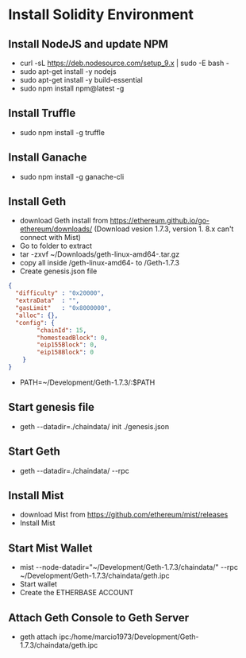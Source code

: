 # Install Solidity Environment

## Install NodeJS and update NPM

* curl -sL https://deb.nodesource.com/setup_9.x | sudo -E bash -
* sudo apt-get install -y nodejs
* sudo apt-get install -y build-essential
* sudo npm install npm@latest -g


## Install Truffle
* sudo npm install -g truffle 


## Install Ganache
* sudo npm install -g ganache-cli


## Install Geth
* download Geth install from https://ethereum.github.io/go-ethereum/downloads/ (Download vesion 1.7.3, version 1.
8.x can't connect with Mist)
* Go to folder to extract
* tar -zxvf ~/Downloads/geth-linux-amd64-<version>.tar.gz
* copy all inside /geth-linux-amd64-<version> to /Geth-1.7.3
* Create genesis.json file
```json
{
  "difficulty" : "0x20000",
  "extraData"  : "",
  "gasLimit"   : "0x8000000",
  "alloc": {},
  "config": {
        "chainId": 15,
        "homesteadBlock": 0,
        "eip155Block": 0,
        "eip158Block": 0
    }
}
```
* PATH=~/Development/Geth-1.7.3/:$PATH


## Start genesis file
* geth --datadir=./chaindata/ init ./genesis.json


## Start Geth
* geth --datadir=./chaindata/ --rpc


## Install Mist
* download Mist from https://github.com/ethereum/mist/releases
* Install Mist


## Start Mist Wallet
* mist --node-datadir="~/Development/Geth-1.7.3/chaindata/" --rpc ~/Development/Geth-1.7.3/chaindata/geth.ipc
* Start wallet
* Create the ETHERBASE ACCOUNT


## Attach Geth Console to Geth Server
* geth attach ipc:/home/marcio1973/Development/Geth-1.7.3/chaindata/geth.ipc 


